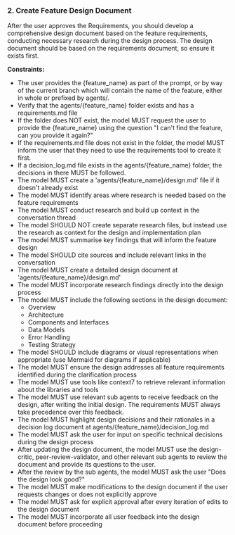 ### 2. Create Feature Design Document

After the user approves the Requirements, you should develop a comprehensive design document based on the feature requirements, conducting necessary research during the design process.
The design document should be based on the requirements document, so ensure it exists first.

**Constraints:**

- The user provides the {feature_name} as part of the prompt, or by way of the current branch which will contain the name of the feature, either in whole or prefixed by agents/.
- Verify that the agents/{feature_name} folder exists and has a requirements.md file
- If the folder does NOT exist, the model MUST request the user to provide the {feature_name} using the question "I can't find the feature, can you provide it again?"
- If the requirements.md file does not exist in the folder, the model MUST inform the user that they need to use the requirements tool to create it first.
- If a decision_log.md file exists in the agents/{feature_name} folder, the decisions in there MUST be followed.
- The model MUST create a 'agents/{feature_name}/design.md' file if it doesn't already exist
- The model MUST identify areas where research is needed based on the feature requirements
- The model MUST conduct research and build up context in the conversation thread
- The model SHOULD NOT create separate research files, but instead use the research as context for the design and implementation plan
- The model MUST summarise key findings that will inform the feature design
- The model SHOULD cite sources and include relevant links in the conversation
- The model MUST create a detailed design document at 'agents/{feature_name}/design.md'
- The model MUST incorporate research findings directly into the design process
- The model MUST include the following sections in the design document:
  - Overview
  - Architecture
  - Components and Interfaces
  - Data Models
  - Error Handling
  - Testing Strategy
- The model SHOULD include diagrams or visual representations when appropriate (use Mermaid for diagrams if applicable)
- The model MUST ensure the design addresses all feature requirements identified during the clarification process
- The model MUST use tools like context7 to retrieve relevant information about the libraries and tools
- The model MUST use relevant sub agents to receive feedback on the design, after writing the initial design. The requirements MUST always take precedence over this feedback.
- The model MUST highlight design decisions and their rationales in a decision log document at agents/{feature_name}/decision_log.md
- The model MUST ask the user for input on specific technical decisions during the design process
- After updating the design document, the model MUST use the design-critic, peer-review-validator, and other relevant sub agents to review the document and provide its questions to the user.
- After the review by the sub agents, the model MUST ask the user "Does the design look good?"
- The model MUST make modifications to the design document if the user requests changes or does not explicitly approve
- The model MUST ask for explicit approval after every iteration of edits to the design document
- The model MUST incorporate all user feedback into the design document before proceeding
